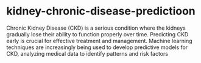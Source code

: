 # kidney-chronic-disease-predictioon
Chronic Kidney Disease (CKD) is a serious condition where the kidneys gradually lose their ability to function properly over time. Predicting CKD early is crucial for effective treatment and management.
Machine learning techniques are increasingly being used to develop predictive models for CKD, analyzing medical data to identify patterns and risk factors

